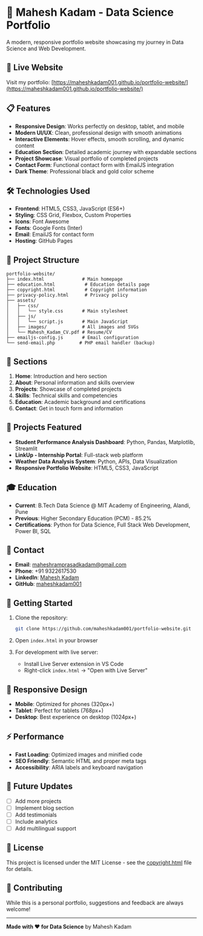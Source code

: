 # 🌟 Mahesh Kadam - Data Science Portfolio

A modern, responsive portfolio website showcasing my journey in Data Science and Web Development.

## 🚀 Live Website

Visit my portfolio: [https://maheshkadam001.github.io/portfolio-website/](https://maheshkadam001.github.io/portfolio-website/)

## 📋 Features

- **Responsive Design**: Works perfectly on desktop, tablet, and mobile
- **Modern UI/UX**: Clean, professional design with smooth animations
- **Interactive Elements**: Hover effects, smooth scrolling, and dynamic content
- **Education Section**: Detailed academic journey with expandable sections
- **Project Showcase**: Visual portfolio of completed projects
- **Contact Form**: Functional contact form with EmailJS integration
- **Dark Theme**: Professional black and gold color scheme

## 🛠️ Technologies Used

- **Frontend**: HTML5, CSS3, JavaScript (ES6+)
- **Styling**: CSS Grid, Flexbox, Custom Properties
- **Icons**: Font Awesome
- **Fonts**: Google Fonts (Inter)
- **Email**: EmailJS for contact form
- **Hosting**: GitHub Pages

## 📁 Project Structure

```
portfolio-website/
├── index.html              # Main homepage
├── education.html           # Education details page
├── copyright.html           # Copyright information
├── privacy-policy.html      # Privacy policy
├── assets/
│   ├── css/
│   │   └── style.css       # Main stylesheet
│   ├── js/
│   │   └── script.js       # Main JavaScript
│   ├── images/             # All images and SVGs
│   └── Mahesh_Kadam_CV.pdf # Resume/CV
├── emailjs-config.js       # Email configuration
└── send-email.php         # PHP email handler (backup)
```

## 🎯 Sections

1. **Home**: Introduction and hero section
2. **About**: Personal information and skills overview
3. **Projects**: Showcase of completed projects
4. **Skills**: Technical skills and competencies
5. **Education**: Academic background and certifications
6. **Contact**: Get in touch form and information

## 💼 Projects Featured

- **Student Performance Analysis Dashboard**: Python, Pandas, Matplotlib, Streamlit
- **LinkUp - Internship Portal**: Full-stack web platform
- **Weather Data Analysis System**: Python, APIs, Data Visualization
- **Responsive Portfolio Website**: HTML5, CSS3, JavaScript

## 🎓 Education

- **Current**: B.Tech Data Science @ MIT Academy of Engineering, Alandi, Pune
- **Previous**: Higher Secondary Education (PCM) - 85.2%
- **Certifications**: Python for Data Science, Full Stack Web Development, Power BI, SQL

## 📧 Contact

- **Email**: maheshramprasadkadam@gmail.com
- **Phone**: +91 9322617530
- **LinkedIn**: [Mahesh Kadam](https://www.linkedin.com/in/mahesh-undefined-b84362364)
- **GitHub**: [maheshkadam001](https://github.com/maheshkadam001)

## 🚀 Getting Started

1. Clone the repository:
   ```bash
   git clone https://github.com/maheshkadam001/portfolio-website.git
   ```

2. Open `index.html` in your browser

3. For development with live server:
   - Install Live Server extension in VS Code
   - Right-click `index.html` → "Open with Live Server"

## 📱 Responsive Design

- **Mobile**: Optimized for phones (320px+)
- **Tablet**: Perfect for tablets (768px+)
- **Desktop**: Best experience on desktop (1024px+)

## ⚡ Performance

- **Fast Loading**: Optimized images and minified code
- **SEO Friendly**: Semantic HTML and proper meta tags
- **Accessibility**: ARIA labels and keyboard navigation

## 🔧 Future Updates

- [ ] Add more projects
- [ ] Implement blog section
- [ ] Add testimonials
- [ ] Include analytics
- [ ] Add multilingual support

## 📄 License

This project is licensed under the MIT License - see the [copyright.html](copyright.html) file for details.

## 🤝 Contributing

While this is a personal portfolio, suggestions and feedback are always welcome!

---

**Made with ❤️ for Data Science** by Mahesh Kadam
